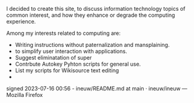 I decided to create this site, to discuss information technology topics of common interest, and how they enhance or degrade the computing experience.

Among my interests related to computing are:
* Writing instructions without paternalization and mansplaining.
* to simplify user interaction with applications.
* Suggest eliminatation of super
* Contrbute Autokey Pyhton scripts for general use.
* List my scripts for Wikisource text editing
* 
signed 2023-07-16 00:56 - ineuw/README.md at main · ineuw/ineuw — Mozilla Firefox

